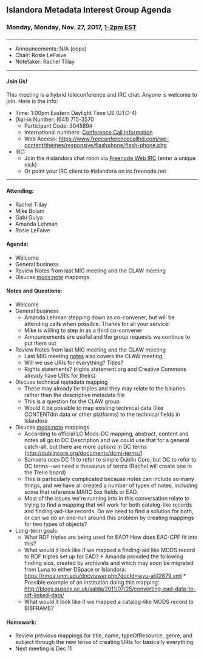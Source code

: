## Islandora Metadata Interest Group Agenda
### Monday, Monday, Nov. 27, 2017, [1-2pm EST](http://www.thetimezoneconverter.com/?t=1%20pm&tz=Toronto&)
### 
---
* Announcements: N/A (oops)
* Chair: Rosie LeFaive
* Notetaker: Rachel Tillay  

---

#### Join Us!
This meeting is a hybrid teleconference and IRC chat. Anyone is welcome to join. Here is the info:
* Time: 1:00pm Eastern Daylight Time US (UTC-4)
* Dial-in Number: (641) 715-3570
  * Participant Code: 304589#
  * International numbers: [Conference Call Information](https://github.com/Islandora-CLAW/CLAW/wiki/Conference-Call-Information)
  * Web Access: https://www.freeconferencecallhd.com/wp-content/themes/responsive/flashphone/flash-phone.php
* IRC:
  * Join the #islandora chat room via [Freenode Web IRC](http://webchat.freenode.net/) (enter a unique nick)
  * Or point your IRC client to #islandora on irc.freenode.net
---

#### Attending:
* Rachel Tillay
* Mike Bolam
* Gabi Gulya
* Amanda Lehman
* Rosie LeFaive

#### Agenda:
* Welcome
* General business
* Review Notes from last MIG meeting and the CLAW meeting
* Disucss [mods:note](https://trello.com/c/BDRishWv) mappings

#### Notes and Questions:
* Welcome
* General business
     * Amanda Lehman stepping down as co-convener, but will be attending calls when possible. Thanks for all your service! 
     * Mike is willing to step in as a third co-convener
     * Announcements are useful and the group requests we continue to put them out
* Review Notes from last MIG meeting and the CLAW meeting
     * Last MIG meeting [notes](https://github.com/islandora-interest-groups/Islandora-Metadata-Interest-Group/blob/main/Meetings/2017_11_13.md) also covers the CLAW meeting
     * Will we use URIs for everything? Titles? 
     * Rights statements? (rights statement.org and Creative Commons already have URIs for theirs)
* Discuss technical metadata mapping
     * These may already be triples and they may relate to the binaries rather than the descriptive metadata file
     * This is a question for the CLAW group
     * Would it be possible to map existing technical data (like CONTENTdm data or other platforms) to the technical fields in Islandora
* Disucss [mods:note](https://trello.com/c/BDRishWv) mappings
     * According to official LC Mods-DC mapping, abstract, content and notes all go to DC Description and we could use that for a general catch-all, but there are more options in DC terms (http://dublincore.org/documents/dcmi-terms/)
     * Samvera uses DC 11 to refer to simple Dublin Core, but DC to refer to DC terms--we need a thesaurus of terms (Rachel will create one in the Trello board)
     * This is particularly complicated because notes can include so many things, and we have all created a number of types of notes, including some that reference MARC 5xx fields or EAD.
     * Most of the issues we're running into in this conversation relate to trying to find a mapping that will work for both catalog-like records and finding-aid-like records. Do we need to find a solution for both, or can we do an end-run around this problem by creating mappings for two types of objects?
* Long-term goals:
     * What RDF triples are being used for EAD? How does EAC-CPF fit into this?
     * What would it look like if we mapped a finding-aid like MODS record to RDF triples set up for EAD?
      * Amanda provided the following finding aids, created by archivists and which may soon be migrated from Luna to either DSpace or Islandora: https://rmoa.unm.edu/docviewer.php?docId=wyu-ah12679.xml
      * Possible example of an institution doing this mapping: http://blogs.sussex.ac.uk/salda/2011/07/25/converting-ead-data-to-rdf-linked-data/
     * What would it look like if we mapped a catalog-like MODS record to BIBFRAME?
#### Homework: 
* Review previous mappings for title, name, typeOfResource, genre, and subject through the new lense of creating URIs for basically everything
* Next meeting is Dec 11
